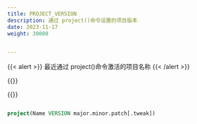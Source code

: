```yaml
---
title: PROJECT_VERSION
description: 通过 project()命令设置的项目版本
date: 2023-11-17
weight: 30000


---
```

<style>
th, td {
  border: 1px solid rgb(190, 190, 190);
}
</style>
{{< alert >}}
最近通过 project()命令激活的项目名称
{{< /alert >}}


{{<alert>}}

{{</alert>}}

```cmake

project(Name VERSION major.minor.patch[.tweak])

```


